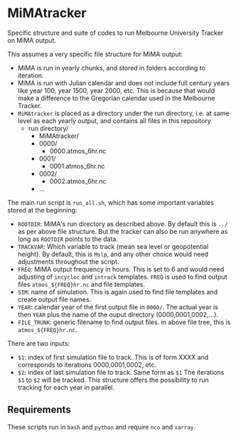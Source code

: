 # MiMAtracker
Specific structure and suite of codes to run Melbourne University Tracker on MiMA output.

This assumes a very specific file structure for MiMA output:
- MiMA is run in yearly chunks, and stored in folders according to iteration.
- MiMA is run with Julian calendar and does not include full century years like year 100, year 1500, year 2000, etc. This is because that would make a difference to the Gregorian calendar used in the Melbourne Tracker.
- `MiMAtracker` is placed as a directory under the run directory, i.e. at same level as each yearly output, and contains all files in this repository
    - run directory/
        - MiMAtracker/
        - 0000/
            - 0000.atmos_6hr.nc
        - 0001/
            - 0001.atmos_6hr.nc
        - 0002/
            - 0002.atmos_6hr.nc
        - ...

The main run script is `run_all.sh`, which has some important variables stored at the beginning:
- `ROOTDIR`: MiMA's run directory as described above. By default this is `../` as per above file structure. But the tracker can also be run anywhere as long as `ROOTDIR` points to the data.
- `TRACKVAR`: Which variable to track (mean sea level or geopotential height). By default, this is `Mslp`, and any other choice would need adjustments throughout the script.
- `FREQ`: MiMA output frequency in hours. This is set to 6 and would need adjusting of `incycloc` and `intrack` templates. `FREQ` is used to find output files `atmos_${FREQ}hr.nc` and file templates.
- `SIM`: name of simulation. This is again used to find file templates and create output file names.
- `YEAR`: calendar year of the first output file in `0000/`. The actual year is then `YEAR` plus the name of the ouput directory (0000,0001,0002,...).
- `FILE_TRUNK`: generic filename to find output files. in above file tree, this is `atmos_${FREQ}hr.nc`.

There are two inputs:
- `$1`: index of first simulation file to track. This is of form XXXX and corresponds to iterations 0000,0001,0002, etc.
- `$2`: index of last simulation file to track. Same form as `$1`
The iterations `$1` to `$2` will be tracked. This structure offers the possibility to run tracking for each year in parallel.

## Requirements
These scripts run in `bash` and `python` and require `nco` and `xarray`. 
